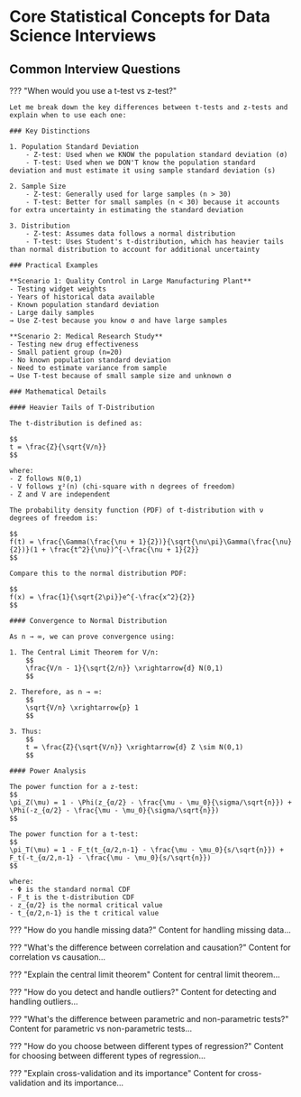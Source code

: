 # Core Statistical Concepts for Data Science Interviews

## Common Interview Questions

??? "When would you use a t-test vs z-test?"

    Let me break down the key differences between t-tests and z-tests and explain when to use each one:

    ### Key Distinctions

    1. Population Standard Deviation
        - Z-test: Used when we KNOW the population standard deviation (σ)
        - T-test: Used when we DON'T know the population standard deviation and must estimate it using sample standard deviation (s)

    2. Sample Size
        - Z-test: Generally used for large samples (n > 30)
        - T-test: Better for small samples (n < 30) because it accounts for extra uncertainty in estimating the standard deviation

    3. Distribution
        - Z-test: Assumes data follows a normal distribution
        - T-test: Uses Student's t-distribution, which has heavier tails than normal distribution to account for additional uncertainty

    ### Practical Examples

    **Scenario 1: Quality Control in Large Manufacturing Plant**
    - Testing widget weights
    - Years of historical data available
    - Known population standard deviation
    - Large daily samples
    → Use Z-test because you know σ and have large samples

    **Scenario 2: Medical Research Study**
    - Testing new drug effectiveness
    - Small patient group (n=20)
    - No known population standard deviation
    - Need to estimate variance from sample
    → Use T-test because of small sample size and unknown σ

    ### Mathematical Details

    #### Heavier Tails of T-Distribution

    The t-distribution is defined as:

    $$
    t = \frac{Z}{\sqrt{V/n}}
    $$

    where:
    - Z follows N(0,1)
    - V follows χ²(n) (chi-square with n degrees of freedom)
    - Z and V are independent

    The probability density function (PDF) of t-distribution with ν degrees of freedom is:

    $$
    f(t) = \frac{\Gamma(\frac{\nu + 1}{2})}{\sqrt{\nu\pi}\Gamma(\frac{\nu}{2})}(1 + \frac{t^2}{\nu})^{-\frac{\nu + 1}{2}}
    $$

    Compare this to the normal distribution PDF:

    $$
    f(x) = \frac{1}{\sqrt{2\pi}}e^{-\frac{x^2}{2}}
    $$

    #### Convergence to Normal Distribution

    As n → ∞, we can prove convergence using:

    1. The Central Limit Theorem for V/n:
        $$
        \frac{V/n - 1}{\sqrt{2/n}} \xrightarrow{d} N(0,1)
        $$

    2. Therefore, as n → ∞:
        $$
        \sqrt{V/n} \xrightarrow{p} 1
        $$

    3. Thus:
        $$
        t = \frac{Z}{\sqrt{V/n}} \xrightarrow{d} Z \sim N(0,1)
        $$

    #### Power Analysis

    The power function for a z-test:
    $$
    \pi_Z(\mu) = 1 - \Phi(z_{α/2} - \frac{\mu - \mu_0}{\sigma/\sqrt{n}}) + \Phi(-z_{α/2} - \frac{\mu - \mu_0}{\sigma/\sqrt{n}})
    $$

    The power function for a t-test:
    $$
    \pi_T(\mu) = 1 - F_t(t_{α/2,n-1} - \frac{\mu - \mu_0}{s/\sqrt{n}}) + F_t(-t_{α/2,n-1} - \frac{\mu - \mu_0}{s/\sqrt{n}})
    $$

    where:
    - Φ is the standard normal CDF
    - F_t is the t-distribution CDF
    - z_{α/2} is the normal critical value
    - t_{α/2,n-1} is the t critical value

??? "How do you handle missing data?"
    Content for handling missing data...

??? "What's the difference between correlation and causation?"
    Content for correlation vs causation...

??? "Explain the central limit theorem"
    Content for central limit theorem...

??? "How do you detect and handle outliers?"
    Content for detecting and handling outliers...

??? "What's the difference between parametric and non-parametric tests?"
    Content for parametric vs non-parametric tests...

??? "How do you choose between different types of regression?"
    Content for choosing between different types of regression...

??? "Explain cross-validation and its importance"
    Content for cross-validation and its importance...








